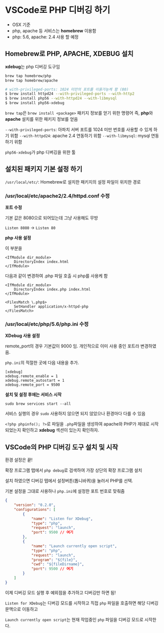 # VSCode로 PHP 디버깅 하기

* OSX 기준
* php, apache 등 서비스는 **homebrew** 이용함
* php: 5.6, apache: 2.4 사용 할 예정

## Homebrew로 PHP, APACHE, XDEBUG 설치

**xdebug**는 php 디버깅 도구임

```bash
brew tap homebrew/php
brew tap homebrew/apache

# with-privileged-ports: 1024 미만의 포트를 이용가능케 함 (80)
$ brew install httpd24 --with-privileged-ports --with-http2
$ brew install php56 --with-httpd24 --with-libmysql
$ brew install php56-xdebug
```

```brew tap```은 ```brew install <package>``` 패키지 정보를 얻기 위한 명령어
즉, **php**와 **apache** 설치를 위한 패키지 정보를 얻음

```--with-privileged-ports```: 아파치 서버 포트를 1024 미만 번호를 사용할 수 있게 하기 위함
```--with-httpd24```: apache 2.4 연동하기 위함
```--with-libmysql```: mysql 연동하기 위함

```php56-xdebug```가 php 디버깅을 위한 툴

## 설치된 패키지 기본 설정 하기

```/usr/local/etc/```: Homebrew로 설치한 패키지의 설정 파일이 위치한 경로

### /usr/local/etc/apache2/2.4/httpd.conf 수정

**포트 수정**

기본 값은 8080으로 되어있는데 그냥 사용해도 무방

```Listen 8080``` -> ```Listen 80```

**php 사용 설정**

이 부분을

```
<IfModule dir_module>
    DirectoryIndex index.html
</IfModule>
```

다음과 같이 변경하여 .php 파일 호출 시 php를 사용케 함

```
<IfModule dir_module>
    DirectoryIndex index.php index.html
</IfModule>
 
<FilesMatch \.php$>
    SetHandler application/x-httpd-php
</FilesMatch>
```

### /usr/local/etc/php/5.6/php.ini 수정

**XDebug 사용 설정**

remote_port의 경우 기본값이 9000 임. 개인적으로 이미 사용 중인 포트라 변경하였음.

```php.ini```의 적절한 곳에 다음 내용을 추가.

```
[xdebug]
xdebug.remote_enable = 1
xdebug.remote_autostart = 1
xdebug.remote_port = 9500
```

**설치 및 설정 후에는 서비스 시작**

```
sudo brew services start --all
```

서비스 실행의 경우 ```sudo``` 사용하지 않으면 되지 않았으나 환경마다 다를 수 있음

```<?php phpinfo(); ?>```로 파일을 ```.php```파일을 생성하여
apache와 PHP가 제대로 시작 되었는지 확인하고
**xdebug** 섹션이 있는지 확인하자.

## VSCode의 PHP 디버깅 도구 설치 및 시작

환경 설정은 끝!

확장 프로그램 탭에서 ```php debug```로 검색하여 가장 상단의 확장 프로그램 설치

설치 하였으면 디버깅 탭에서 설정버튼(톱니바퀴)을 눌러서 PHP를 선택.

기본 설정을 그대로 사용하나 ```php.ini```에 설정한 포트 번호로 맞춰줌

```json
{
    "version": "0.2.0",
    "configurations": [
        {
            "name": "Listen for XDebug",
            "type": "php",
            "request": "launch",
            "port": 9500 // 여기
        },
        {
            "name": "Launch currently open script",
            "type": "php",
            "request": "launch",
            "program": "${file}",
            "cwd": "${fileDirname}",
            "port": 9500 // 여기
        }
    ]
}
```

이제 디버깅 모드 실행 후 예외점을 추가하고 디버깅만 하면 됨!

```Listen for XDebug```는 디버깅 모드를 시작하고
직접 ```php``` 파일을 호출하면 해당 디버깅 문맥으로 이동하고

```Launch currently open script```는 현재 작업중인 ```php```
파일을 디버깅 모드로 시작한다.
